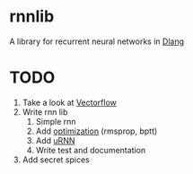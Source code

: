 # rnnlib
A library for recurrent neural networks in [Dlang](https://dlang.org/)


# TODO
1. Take a look at [Vectorflow](https://github.com/Netflix/vectorflow)
1. Write rnn lib
   1. Simple rnn
   1. Add [optimization](https://arxiv.org/pdf/1412.6980.pdf) (rmsprop, bptt)
   1. Add [uRNN](https://arxiv.org/pdf/1511.06464v4.pdf)
   1. Write test and documentation
1. Add secret spices
